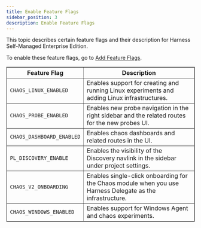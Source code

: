 ```yaml
---
title: Enable Feature Flags
sidebar_position: 3
description: Enable Feature Flags
---
```


This topic describes certain feature flags and their description for Harness Self-Managed Enterprise Edition.

To enable these feature flags, go to [Add Feature Flags](/docs/self-managed-enterprise-edition/install/manage-feature-flags/#add-feature-flags-to-your-installation).

<table border="1">
    <thead>
        <tr>
            <th>Feature Flag</th>
            <th>Description</th>
        </tr>
    </thead>
    <tbody>
        <tr>
            <td><code>CHAOS_LINUX_ENABLED</code></td>
            <td>Enables support for creating and running Linux experiments and adding Linux infrastructures.</td>
        </tr>
        <tr>
            <td><code>CHAOS_PROBE_ENABLED</code></td>
            <td>Enables new probe navigation in the right sidebar and the related routes for the new probes UI.</td>
        </tr>
        <tr>
            <td><code>CHAOS_DASHBOARD_ENABLED</code></td>
            <td>Enables chaos dashboards and related routes in the UI.</td>
        </tr>
        <tr>
            <td><code>PL_DISCOVERY_ENABLE</code></td>
            <td>Enables the visibility of the Discovery navlink in the sidebar under project settings.</td>
        </tr>
        <tr>
            <td><code>CHAOS_V2_ONBOARDING</code></td>
            <td>Enables single-click onboarding for the Chaos module when you use Harness Delegate as the infrastructure.</td>
        </tr>
        <tr>
            <td><code>CHAOS_WINDOWS_ENABLED</code></td>
            <td>Enables support for Windows Agent and chaos experiments.</td>
        </tr>
    </tbody>
</table>

